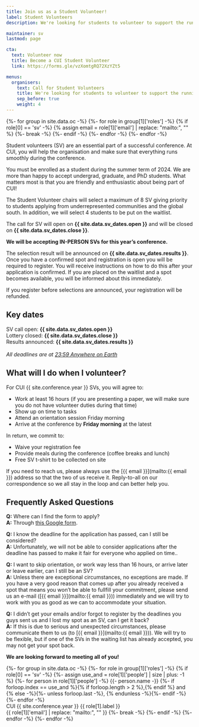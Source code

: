 ```yaml
---
title: Join us as a Student Volunteer!
label: Student Volunteers
description: We're looking for students to volunteer to support the running of CUI !!conference.year!!.

maintainer: sv
lastmod: page

cta:
  text: Volunteer now
  title: Become a CUI Student Volunteer
  link: https://forms.gle/vzXomtgRQ72XzYZt5

menus:
  organisers:
    text: Call for Student Volunteers
    title: We're looking for students to volunteer to support the running of CUI !!conference.year!!.
    sep_before: true
    weight: 4
---
```


{%- for group in site.data.oc -%}
	{%- for role in group[1]['roles'] -%}
		{% if role[0] == 'sv' -%}
			{% assign email = role[1]['email'] | replace: "mailto:", "" %}
			{%- break -%}
		{%- endif -%}
	{%- endfor -%}
{%- endfor -%}

Student volunteers (SV) are an essential part of a successful conference. At CUI, you will help the organisation and make sure that everything runs smoothly during the conference.

You must be enrolled as a student during the summer term of 2024. We are more than happy to accept undergrad, graduate, and PhD students. What matters most is that you are friendly and enthusiastic about being part of CUI!

The Student Volunteer chairs will select a maximum of 8 SV giving priority to students applying from underrepresented communities and the global south. In addition, we will select 4 students to be put on the waitlist.

The call for SV will open on **{{ site.data.sv_dates.open }}** and will be closed on **{{ site.data.sv_dates.close }}**.

**We will be accepting IN-PERSON SVs for this year’s conference.**

The selection result will be announced on **{{ site.data.sv_dates.results }}**. Once you have a confirmed spot and registration is open you will be required to register. You will receive instructions on how to do this after your application is confirmed. If you are placed on the waitlist and a spot becomes available, you will be informed about this immediately.

If you register before selections are announced, your registration will be refunded.

## Key dates

SV call open: **{{ site.data.sv_dates.open }}**<br>
Lottery closed: **{{ site.data.sv_dates.close }}**<br>
Results announced: **{{ site.data.sv_dates.results }}**<br>
<em class="small"><br>All deadlines are at <a href="https://time.is/Anywhere_on_Earth" title="The current time in 'Anywhere on Earth'">23:59 Anywhere on Earth</a></em>

## What will I do when I volunteer?

For CUI {{ site.conference.year }} SVs, you will agree to:

* Work at least 16 hours (if you are presenting a paper, we will make sure you do not have volunteer duties during that time)
* Show up on time to tasks
* Attend an orientation session Friday morning
* Arrive at the conference by **Friday morning** at the latest

In return, we commit to:

* Waive your registration fee
* Provide meals during the conference (coffee breaks and lunch)
* Free SV t-shirt to be collected on site

If you need to reach us, please always use the [{{ email }}](mailto:{{ email }}) address so that the two of us receive it. Reply-to-all on our correspondence so we all stay in the loop and can better help you.


## Frequently Asked Questions

**Q:** Where can I find the form to apply?<br>
**A:** Through [this Google form](https://forms.gle/vzXomtgRQ72XzYZt5).

**Q:** I know the deadline for the application has passed, can I still be considered?<br>
**A:** Unfortunately, we will not be able to consider applications after the deadline has passed to make it fair for everyone who applied on time..

**Q:** I want to skip orientation, or work way less than 16 hours, or arrive later or leave earlier, can I still be an SV?<br>
**A:** Unless there are exceptional circumstances, no exceptions are made. If you have a very good reason that comes up after you already received a spot that means you won’t be able to fullfill your commitment, please send us an e-mail ([{{ email }}](mailto:{{ email }})) immediately and we will try to work with you as good as we can to accommodate your situation.

**Q:** I didn’t get your emails and/or forgot to register by the deadlines you guys sent us and I lost my spot as an SV, can I get it back?<br>
**A:** If this is due to serious and unexpected circumstances, please communicate them to us (to [{{ email }}](mailto:{{ email }})). We will try to be flexible, but if one of the SVs in the waiting list has already accepted, you may not get your spot back.


**We are looking forward to meeting all of you!**

<p>
{%- for group in site.data.oc -%}
	{%- for role in group[1]['roles'] -%}
		{% if role[0] == 'sv' -%}
			{%- assign use_and = role[1]['people'] | size | plus: -1 %}
			{%- for person in role[1]['people'] -%}
				{{- person.name -}}
				{%- if forloop.index == use_and %}{% if forloop.length > 2 %},{% endif %} and {% else -%}{%- unless forloop.last -%}, {% endunless -%}{%- endif -%}
			{%- endfor -%}
			<br>
			CUI {{ site.conference.year }} {{ role[1].label }}
			<br>
			{{ role[1]['email'] | replace: "mailto:", "" }}
			{%- break -%}
		{%- endif -%}
	{%- endfor -%}
{%- endfor -%}
</p>
